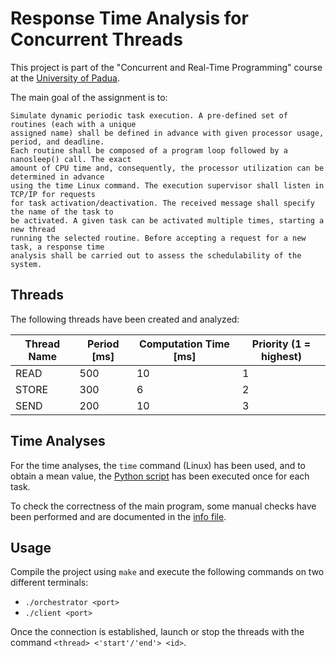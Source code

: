 # Response Time Analysis for Concurrent Threads

This project is part of the "Concurrent and Real-Time Programming" course at the [University of Padua](https://unipd.it).

The main goal of the assignment is to:
```
Simulate dynamic periodic task execution. A pre-defined set of routines (each with a unique 
assigned name) shall be defined in advance with given processor usage, period, and deadline. 
Each routine shall be composed of a program loop followed by a nanosleep() call. The exact 
amount of CPU time and, consequently, the processor utilization can be determined in advance 
using the time Linux command. The execution supervisor shall listen in TCP/IP for requests 
for task activation/deactivation. The received message shall specify the name of the task to 
be activated. A given task can be activated multiple times, starting a new thread 
running the selected routine. Before accepting a request for a new task, a response time 
analysis shall be carried out to assess the schedulability of the system.
```

## Threads

The following threads have been created and analyzed:

| Thread Name           | Period [ms]   | Computation Time [ms] | Priority (1 = highest)    |
| -----------------     | -----------   | -----------           | ---------                 |
| READ                  | 500           | 10                    | 1                         | 
| STORE                 | 300           | 6                     | 2                         | 
| SEND                  | 200           | 10                    | 3                         | 

## Time Analyses
For the time analyses, the `time` command (Linux) has been used, and to obtain a mean value, the [Python script](https://github.com/ilGobbo00/PeriodicTasksSimulator/blob/master/test.py) has been executed once for each task.

To check the correctness of the main program, some manual checks have been performed and are documented in the [info file](https://github.com/ilGobbo00/PeriodicTasksSimulator/blob/master/info%20th).

## Usage
Compile the project using `make` and execute the following commands on two different terminals: 
- `./orchestrator <port>`
- `./client <port>`

Once the connection is established, launch or stop the threads with the command `<thread> <'start'/'end'> <id>`.
